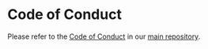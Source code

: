 # Code of Conduct

Please refer to the [Code of Conduct](https://github.com/stargate/stargate/blob/master/CODE_OF_CONDUCT.md) in our [main repository](https://github.com/stargate/stargate).
